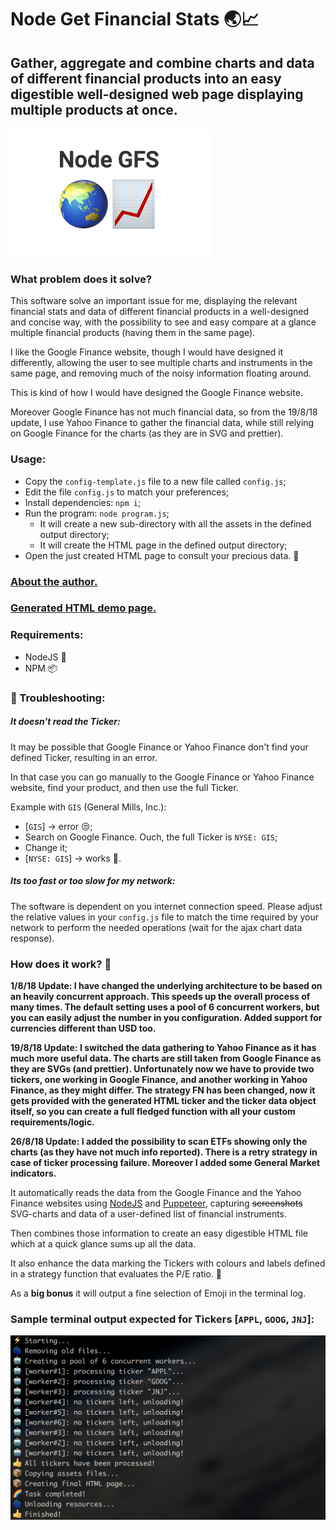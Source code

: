 # Node Get Financial Stats 🌏📈

## Gather, aggregate and combine charts and data of different financial products into an easy digestible well-designed web page displaying multiple products at once.

![Node GFS logo](assets/logo.png?raw=true "Node GFS")

### What problem does it solve?
This software solve an important issue for me, displaying the relevant financial stats and data of different financial products in a well-designed and concise way, with the possibility to see and easy compare at a glance multiple financial products (having them in the same page).

I like the Google Finance website, though I would have designed it differently, allowing the user to see multiple charts and instruments in the same page, and removing much of the noisy information floating around.

This is kind of how I would have designed the Google Finance website.

Moreover Google Finance has not much financial data, so from the 19/8/18 update, I use Yahoo Finance to gather the financial data, while still relying on Google Finance for the charts (as they are in SVG and prettier).

### Usage:
- Copy the `config-template.js` file to a new file called `config.js`;
- Edit the file `config.js` to match your preferences;
- Install dependencies: `npm i`;
- Run the program: `node program.js`;
    - It will create a new sub-directory with all the assets in the defined output directory;
    - It will create the HTML page in the defined output directory;
- Open the just created HTML page to consult your precious data. 🙌

### [About the author.](https://frarizzi.science/about)

### [Generated HTML demo page.](https://frarizzi.science/projects/nodejs-get-financial-statistics-demo)

### Requirements:
 - NodeJS 🦏
 - NPM 📦


### 🔧 Troubleshooting:

##### It doesn't read the Ticker:

It may be possible that Google Finance or Yahoo Finance don't find your defined Ticker, resulting in an error.

In that case you can go manually to the Google Finance or Yahoo Finance website, find your product, and then use the full Ticker.

Example with `GIS` (General Mills, Inc.):
- \[`GIS`\] -> error 😒;
- Search on Google Finance. Ouch, the full Ticker is `NYSE: GIS`;
- Change it;
- \[`NYSE: GIS`\] -> works 🎉.

##### Its too fast or too slow for *my* network:

The software is dependent on you internet connection speed. Please adjust the relative values in your `config.js` file to match the time required by your network to perform the needed operations (wait for the ajax chart data response).

### How does it work? 🤔

**1/8/18 Update: I have changed the underlying architecture to be based on an heavily concurrent approach. This speeds up the overall process of many times. The default setting uses a pool of 6 concurrent workers, but you can easily adjust the number in you configuration. Added support for currencies different than USD too.**

**19/8/18 Update: I switched the data gathering to Yahoo Finance as it has much more useful data. The charts are still taken from Google Finance as they are SVGs (and prettier). Unfortunately now we have to provide two tickers, one working in Google Finance, and another working in Yahoo Finance, as they might differ. The strategy FN has been changed, now it gets provided with the generated HTML ticker and the ticker data object itself, so you can create a full fledged function with all your custom requirements/logic.**

**26/8/18 Update: I added the possibility to scan ETFs showing only the charts (as they have not much info reported). There is a retry strategy in case of ticker processing failure. Moreover I added some General Market indicators.**

It automatically reads the data from the Google Finance and the Yahoo Finance websites using [NodeJS](https://nodejs.org/en/) and [Puppeteer](https://github.com/GoogleChrome/puppeteer), capturing ~~screenshots~~ SVG-charts and data of a user-defined list of financial instruments.

Then combines those information to create an easy digestible HTML file which at a quick glance sums up all the data.

It also enhance the data marking the Tickers with colours and labels defined in a strategy function that evaluates the P/E ratio. 💸

As a **big bonus** it will output a fine selection of Emoji in the terminal log.

### Sample terminal output expected for Tickers \[`APPL`, `GOOG`, `JNJ`\]:
![Terminal Output](assets/terminal-output-3.png?raw=true "Terminal Output")

